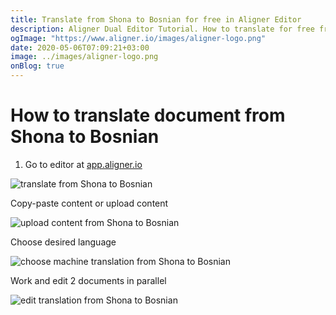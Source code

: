 ```yaml
---
title: Translate from Shona to Bosnian for free in Aligner Editor
description: Aligner Dual Editor Tutorial. How to translate for free from Shona to Bosnian. Aligner is multilingual document management platform. 
ogImage: "https://www.aligner.io/images/aligner-logo.png"
date: 2020-05-06T07:09:21+03:00
image: ../images/aligner-logo.png
onBlog: true
---
```


# How to translate document from Shona to Bosnian

1. Go to editor at [app.aligner.io](https://app.aligner.io "Aligner App web page")

![translate from Shona to Bosnian](../aligner-blank-editor.png "translate from Shona to Bosnian")

Copy-paste content or upload content

![upload content from Shona to Bosnian](../aligner-uploaded-document.png "upload content from Shona to Bosnian")

Choose desired language

![choose machine translation from Shona to Bosnian](../aligner-language-dropdown.png "choose machine translation from Shona to Bosnian")

Work and edit 2 documents in parallel

![edit translation from Shona to Bosnian](../aligner-double-sitded-editor.png "edit translation from Shona to Bosnian")

